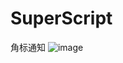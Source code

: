 # SuperScript
角标通知
![image](https://github.com/zhichaoZhang/SuperScript/tree/master/SuperScriptView/app/image/Free-Converter.com-2016_08_08_20_01_33-70280830) 
